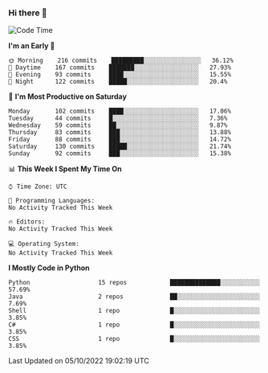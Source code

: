 ### Hi there 👋

<!--START_SECTION:waka-->
![Code Time](http://img.shields.io/badge/Code%20Time-260%20hrs%2027%20mins-blue)

**I'm an Early 🐤** 

```text
🌞 Morning    216 commits    █████████░░░░░░░░░░░░░░░░   36.12% 
🌆 Daytime    167 commits    ███████░░░░░░░░░░░░░░░░░░   27.93% 
🌃 Evening    93 commits     ████░░░░░░░░░░░░░░░░░░░░░   15.55% 
🌙 Night      122 commits    █████░░░░░░░░░░░░░░░░░░░░   20.4%

```
📅 **I'm Most Productive on Saturday** 

```text
Monday       102 commits    ████░░░░░░░░░░░░░░░░░░░░░   17.06% 
Tuesday      44 commits     █░░░░░░░░░░░░░░░░░░░░░░░░   7.36% 
Wednesday    59 commits     ██░░░░░░░░░░░░░░░░░░░░░░░   9.87% 
Thursday     83 commits     ███░░░░░░░░░░░░░░░░░░░░░░   13.88% 
Friday       88 commits     ███░░░░░░░░░░░░░░░░░░░░░░   14.72% 
Saturday     130 commits    █████░░░░░░░░░░░░░░░░░░░░   21.74% 
Sunday       92 commits     ███░░░░░░░░░░░░░░░░░░░░░░   15.38%

```


📊 **This Week I Spent My Time On** 

```text
⌚︎ Time Zone: UTC

💬 Programming Languages: 
No Activity Tracked This Week

🔥 Editors: 
No Activity Tracked This Week

💻 Operating System: 
No Activity Tracked This Week

```

**I Mostly Code in Python** 

```text
Python                   15 repos            ██████████████░░░░░░░░░░░   57.69% 
Java                     2 repos             ██░░░░░░░░░░░░░░░░░░░░░░░   7.69% 
Shell                    1 repo              █░░░░░░░░░░░░░░░░░░░░░░░░   3.85% 
C#                       1 repo              █░░░░░░░░░░░░░░░░░░░░░░░░   3.85% 
CSS                      1 repo              █░░░░░░░░░░░░░░░░░░░░░░░░   3.85%

```



 Last Updated on 05/10/2022 19:02:19 UTC
<!--END_SECTION:waka-->

<!--
**e1630m/e1630m** is a ✨ _special_ ✨ repository because its `README.md` (this file) appears on your GitHub profile.

Here are some ideas to get you started:

- 🔭 I’m currently working on ...
- 🌱 I’m currently learning ...
- 👯 I’m looking to collaborate on ...
- 🤔 I’m looking for help with ...
- 💬 Ask me about ...
- 📫 How to reach me: ...
- 😄 Pronouns: ...
- ⚡ Fun fact: ...
-->
